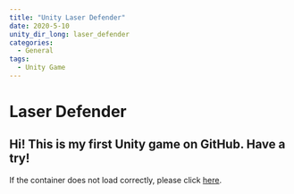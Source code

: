```yaml
---
title: "Unity Laser Defender"
date: 2020-5-10
unity_dir_long: laser_defender
categories:
  - General
tags:
  - Unity Game
---
```



# Laser Defender

## Hi! This is my first Unity game on GitHub. Have a try! 

If the container does not load correctly, please click [here](https://taichifox95.github.io/laser_defender/).
